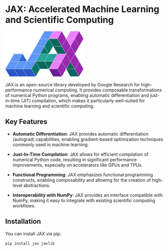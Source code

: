 # JAX: Accelerated Machine Learning and Scientific Computing

![JAX Logo](https://github.com/google/jax/raw/main/images/jax_logo_250px.png)

JAX is an open-source library developed by Google Research for high-performance numerical computing. It provides composable transformations of numerical Python programs, enabling automatic differentiation and just-in-time (JIT) compilation, which makes it particularly well-suited for machine learning and scientific computing.

## Key Features

- **Automatic Differentiation**: JAX provides automatic differentiation (autograd) capabilities, enabling gradient-based optimization techniques commonly used in machine learning.
  
- **Just-In-Time Compilation**: JAX allows for efficient compilation of numerical Python code, resulting in significant performance improvements, especially on accelerators like GPUs and TPUs.

- **Functional Programming**: JAX emphasizes functional programming constructs, enabling composability and allowing for the creation of high-level abstractions.

- **Interoperability with NumPy**: JAX provides an interface compatible with NumPy, making it easy to integrate with existing scientific computing workflows.

## Installation

You can install JAX via pip:

```bash
pip install jax jaxlib

